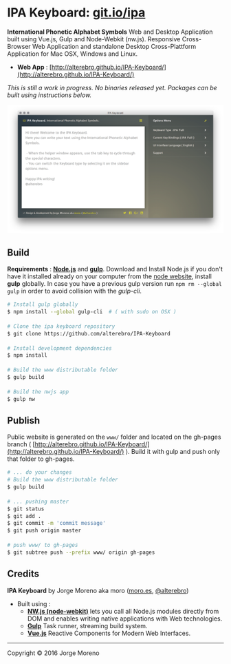 # IPA Keyboard: [git.io/ipa](http://git.io/ipa)

**International Phonetic Alphabet Symbols** Web and Desktop Application built using Vue.js, Gulp and Node-Webkit (nw.js). Responsive Cross-Browser Web Application and standalone Desktop Cross-Plattform Application for Mac OSX, Windows and Linux.

- **Web App** : [http://alterebro.github.io/IPA-Keyboard/](http://alterebro.github.io/IPA-Keyboard/)

*This is still a work in progress. No binaries released yet. Packages can be built using instructions below.*

[![IPA Keyboard](src/frontend/images/ipa-keyboard-screenshot.png)](http://alterebro.github.io/IPA-Keyboard/)

## Build

**Requirements** : **[Node.js](https://nodejs.org/en/)** and **[gulp](http://gulpjs.com/)**. Download and Install Node.js if you don't have it installed already on your computer from the [node website](https://nodejs.org/en/), install **gulp** globally. In case you have a previous gulp version run `npm rm --global gulp` in order to avoid collision with the *gulp-cli*.

```bash
# Install gulp globally
$ npm install --global gulp-cli  # ( with sudo on OSX )

# Clone the ipa keyboard repository
$ git clone https://github.com/alterebro/IPA-Keyboard

# Install development dependencies
$ npm install

# Build the www distributable folder
$ gulp build

# Build the nwjs app
$ gulp nw
```

## Publish

Public website is generated on the `www/` folder and located on the gh-pages branch ( [http://alterebro.github.io/IPA-Keyboard/](http://alterebro.github.io/IPA-Keyboard/) ).
Build it with gulp and push only that folder to gh-pages.

```bash
# ... do your changes
# Build the www distributable folder
$ gulp build

# ... pushing master
$ git status
$ git add .
$ git commit -m 'commit message'
$ git push origin master

# push www/ to gh-pages
$ git subtree push --prefix www/ origin gh-pages
```

## Credits

**IPA Keyboard** by Jorge Moreno aka moro ([moro.es](http://moro.es), [@alterebro](https://twitter.com/alterebro))

- Built using :
    - **[NW.js (node-webkit)](http://nwjs.io/)** lets you call all Node.js modules directly from DOM and enables writing native applications with Web technologies.
    - **[Gulp](http://gulpjs.com/)** Task runner, streaming build system.
    - **[Vue.js](http://gulpjs.com/)** Reactive Components for Modern Web Interfaces.

---
Copyright © 2016 Jorge Moreno
